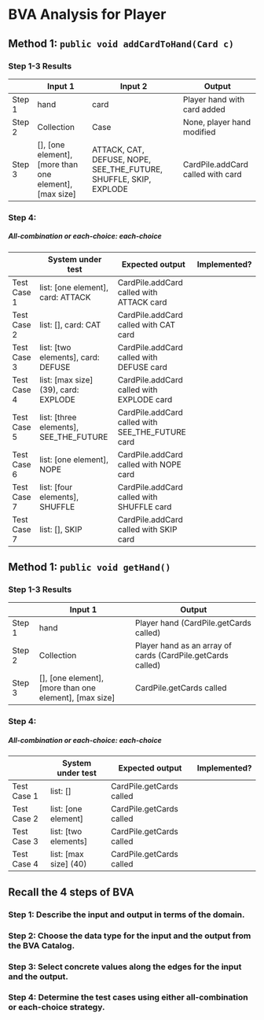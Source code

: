 # BVA Analysis for Player

## Method 1: ```public void addCardToHand(Card c)```
### Step 1-3 Results
|        | Input 1                                                 | Input 2                                                           | Output                            |
|--------|---------------------------------------------------------|-------------------------------------------------------------------|-----------------------------------|
| Step 1 | hand                                                    | card                                                              | Player hand with card added       |
| Step 2 | Collection                                              | Case                                                              | None, player hand modified        |
| Step 3 | [], [one element], [more than one element], [max size]  | ATTACK, CAT, DEFUSE, NOPE, SEE_THE_FUTURE, SHUFFLE, SKIP, EXPLODE | CardPile.addCard called with card |
### Step 4:
##### All-combination or each-choice: each-choice

|             | System under test                      | Expected output                                  | Implemented? |
|-------------|----------------------------------------|--------------------------------------------------|--------------|
| Test Case 1 | list: [one element], card: ATTACK      | CardPile.addCard called with ATTACK card         |              |
| Test Case 2 | list: [], card: CAT                    | CardPile.addCard called with CAT card            |              |
| Test Case 3 | list: [two elements], card: DEFUSE     | CardPile.addCard called with DEFUSE card         |              |
| Test Case 4 | list: [max size] (39), card: EXPLODE   | CardPile.addCard called with EXPLODE card        |              |
| Test Case 5 | list: [three elements], SEE_THE_FUTURE | CardPile.addCard called with SEE_THE_FUTURE card |              |
| Test Case 6 | list: [one element], NOPE              | CardPile.addCard called with NOPE card           |              |
| Test Case 7 | list: [four elements], SHUFFLE         | CardPile.addCard called with SHUFFLE card        |              |
| Test Case 7 | list: [], SKIP                         | CardPile.addCard called with SKIP card           |              |


## Method 1: ```public void getHand()```
### Step 1-3 Results
|        | Input 1                                                | Output                                                      |
|--------|--------------------------------------------------------|-------------------------------------------------------------|
| Step 1 | hand                                                   | Player hand (CardPile.getCards called)                      |
| Step 2 | Collection                                             | Player hand as an array of cards (CardPile.getCards called) |
| Step 3 | [], [one element], [more than one element], [max size] | CardPile.getCards called                                    |
### Step 4:
##### All-combination or each-choice: each-choice

|             | System under test     | Expected output           | Implemented? |
|-------------|-----------------------|---------------------------|--------------|
| Test Case 1 | list: []              | CardPile.getCards called  |              |
| Test Case 2 | list: [one element]   | CardPile.getCards called  |              |
| Test Case 3 | list: [two elements]  | CardPile.getCards called  |              |
| Test Case 4 | list: [max size] (40) | CardPile.getCards called  |              |


## Recall the 4 steps of BVA
### Step 1: Describe the input and output in terms of the domain.
### Step 2: Choose the data type for the input and the output from the BVA Catalog.
### Step 3: Select concrete values along the edges for the input and the output.
### Step 4: Determine the test cases using either all-combination or each-choice strategy.
